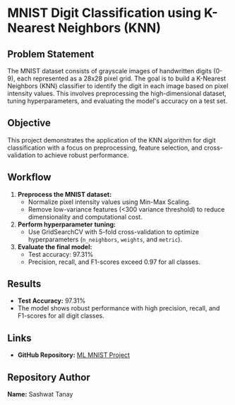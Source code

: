 # MNIST Digit Classification using K-Nearest Neighbors (KNN)

## Problem Statement
The MNIST dataset consists of grayscale images of handwritten digits (0-9), each represented as a 28x28 pixel grid. The goal is to build a K-Nearest Neighbors (KNN) classifier to identify the digit in each image based on pixel intensity values. This involves preprocessing the high-dimensional dataset, tuning hyperparameters, and evaluating the model's accuracy on a test set.

## Objective
This project demonstrates the application of the KNN algorithm for digit classification with a focus on preprocessing, feature selection, and cross-validation to achieve robust performance.

## Workflow
1. **Preprocess the MNIST dataset:**
   - Normalize pixel intensity values using Min-Max Scaling.
   - Remove low-variance features (<300 variance threshold) to reduce dimensionality and computational cost.
2. **Perform hyperparameter tuning:**
   - Use GridSearchCV with 5-fold cross-validation to optimize hyperparameters (`n_neighbors`, `weights`, and `metric`).
3. **Evaluate the final model:**
   - Test accuracy: 97.31%
   - Precision, recall, and F1-scores exceed 0.97 for all classes.

## Results
- **Test Accuracy:** 97.31%
- The model shows robust performance with high precision, recall, and F1-scores for all digit classes.

## Links
- **GitHub Repository:** [ML MNIST Project](https://github.com/sashwattanay/ML-MNIST-project)

## Repository Author
**Name:** Sashwat Tanay